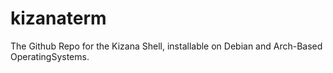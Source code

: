 # kizanaterm
The Github Repo for the Kizana Shell, installable on Debian and Arch-Based OperatingSystems.

